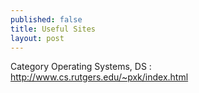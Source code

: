 ```yaml
---
published: false
title: Useful Sites
layout: post
---
```

Category 
Operating Systems, DS : http://www.cs.rutgers.edu/~pxk/index.html